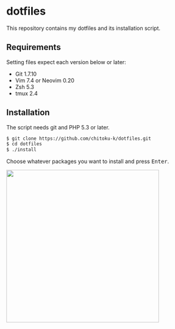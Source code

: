 # dotfiles

This repository contains my dotfiles and its installation script.

## Requirements

Setting files expect each version below or later:

- Git 1.7.10
- Vim 7.4 or Neovim 0.20
- Zsh 5.3
- tmux 2.4

## Installation

The script needs git and PHP 5.3 or later.

```sh
$ git clone https://github.com/chitoku-k/dotfiles.git
$ cd dotfiles
$ ./install
```

Choose whatever packages you want to install and press <kbd>Enter</kbd>.

<img src="https://raw.githubusercontent.com/wiki/chitoku-k/dotfiles/installer.gif" alt="" width="400">
